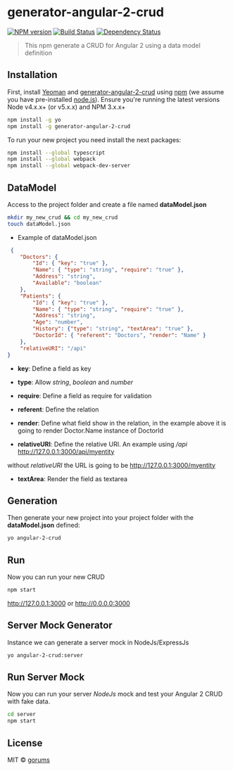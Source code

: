 # generator-angular-2-crud 
[![NPM version][npm-image]][npm-url] [![Build Status][travis-image]][travis-url] [![Dependency Status][daviddm-image]][daviddm-url]
> This npm generate a CRUD for Angular 2 using a data model definition

## Installation

First, install [Yeoman](http://yeoman.io) and [generator-angular-2-crud][npm-url] using [npm](https://www.npmjs.com/) (we assume you have pre-installed [node.js](https://nodejs.org/)). Ensure you're running the latest versions Node v4.x.x+ (or v5.x.x) and NPM 3.x.x+

```bash
npm install -g yo
npm install -g generator-angular-2-crud
```

To run your new project you need install the next packages:

```bash
npm install --global typescript
npm install --global webpack
npm install --global webpack-dev-server
```
 
## DataModel

Access to the project folder and create a file named **dataModel.json**

```bash
mkdir my_new_crud && cd my_new_crud
touch dataModel.json
```

 * Example of dataModel.json

```json
 {
    "Doctors": {
        "Id": { "key": "true" },
        "Name": { "type": "string", "require": "true" },
        "Address": "string",
        "Available": "boolean"        
    },
    "Patients": {
        "Id": { "key": "true" },
        "Name": { "type": "string", "require": "true" },
        "Address": "string",
        "Age": "number",
        "History": {"type": "string", "textArea": "true" },
        "DoctorId": { "referent": "Doctors", "render": "Name" }
    },
    "relativeURI": "/api"
}
 ```
 * **key**: Define a field as key
 
 * **type**: Allow *string*, *boolean* and *number*
 
 * **require**: Define a field as require for validation
 
 * **referent**: Define the relation
 
 * **render**: Define what field show in the relation, in the example above it is going to render Doctor.Name instance of DoctorId
 
 * **relativeURI**: Define the relative URI. An example using */api* http://127.0.0.1:3000/api/myentity 
 
 without *relativeURI* the URL is going to be http://127.0.0.1:3000/myentity
 
 * **textArea**: Render the field as textarea

## Generation

Then generate your new project into your project folder with the **dataModel.json** defined:

```bash
yo angular-2-crud
```

## Run

Now you can run your new CRUD

```bash
npm start
```

http://127.0.0.1:3000 or http://0.0.0.0:3000

## Server Mock Generator

Instance we can generate a server mock in NodeJs/ExpressJs

```bash
yo angular-2-crud:server
```

## Run Server Mock

Now you can run your server *NodeJs* mock and test your Angular 2 CRUD with fake data.

```bash
cd server
npm start
```

## License

MIT © [gorums]()


[npm-image]: https://badge.fury.io/js/generator-angular-2-crud.svg
[npm-url]: https://npmjs.org/package/generator-angular-2-crud
[travis-image]: https://travis-ci.org/gorums/generator-angular-2-crud.svg?branch=master
[travis-url]: https://travis-ci.org/gorums/generator-angular-2-crud
[daviddm-image]: https://david-dm.org/gorums/generator-angular-2-crud.svg?theme=shields.io
[daviddm-url]: https://david-dm.org/gorums/generator-angular-2-crud

